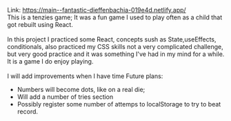 Link: https://main--fantastic-dieffenbachia-019e4d.netlify.app/
<br>
This is a tenzies game;
It was a fun game I used to play often as a child that got rebuilt
using React.
<br>
<br>
In this project I practiced some React, 
concepts sush as State,useEffects, conditionals, also practiced my CSS skills
not a very complicated challenge, but very good practice and it was something
I've had in my mind for a while. It is a game I do enjoy playing. 
<br>
<br>
I will add improvements when I have time
Future plans: <br>
- Numbers will become dots, like on a real die; <br>
- Will add a number of tries section<br>
- Possibly register some number of attemps to localStorage to try to beat record. <br>
 
  
 
